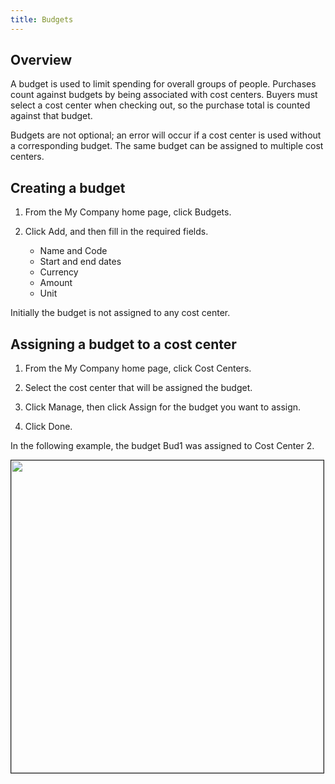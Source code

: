 ```yaml
---
title: Budgets
---
```


## Overview

A budget is used to limit spending for overall groups of people. Purchases count against budgets by being associated with cost centers. Buyers must select a cost center when checking out, so the purchase total is counted against that budget.

Budgets are not optional; an error will occur if a cost center is used without a corresponding budget. The same budget can be assigned to multiple cost centers.

## Creating a budget

1. From the My Company home page, click Budgets.

2. Click Add, and then fill in the required fields.

   - Name and Code
   - Start and end dates
   - Currency
   - Amount
   - Unit

Initially the budget is not assigned to any cost center.

## Assigning a budget to a cost center

1. From the My Company home page, click Cost Centers.

2. Select the cost center that will be assigned the budget.

3. Click Manage, then click Assign for the budget you want to assign.

4. Click Done.

In the following example, the budget Bud1 was assigned to Cost Center 2.

<img src="{{ site.baseurl }}/_pages/using/commerceorg/assets/bud1-cc2.png" alt="" width="500" border="1px" />
